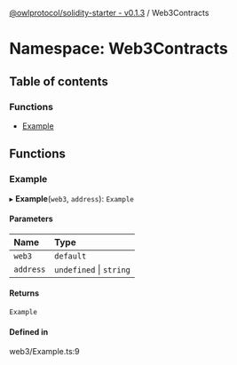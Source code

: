 [@owlprotocol/solidity-starter - v0.1.3](../README.md) / Web3Contracts

# Namespace: Web3Contracts

## Table of contents

### Functions

-   [Example](Web3Contracts.md#example)

## Functions

### Example

▸ **Example**(`web3`, `address`): `Example`

#### Parameters

| Name      | Type                    |
| :-------- | :---------------------- |
| `web3`    | `default`               |
| `address` | `undefined` \| `string` |

#### Returns

`Example`

#### Defined in

web3/Example.ts:9
